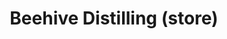 ---
title: "Beehive Distilling (store)"
url: /salt-lake-city/beehive-distilling-store/
shop: alcohol
---